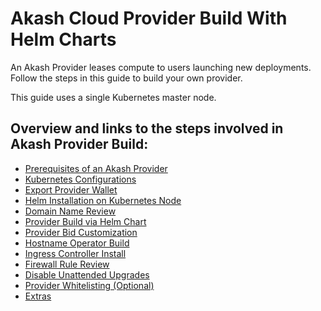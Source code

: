 # Akash Cloud Provider Build With Helm Charts



An Akash Provider leases compute to users launching new deployments. Follow the steps in this guide to build your own provider.

This guide uses a single Kubernetes master node.

## Overview and links to the steps involved in Akash Provider Build:

* [Prerequisites of an Akash Provider](step-1-prerequisites-of-an-akash-provider.md)
* [Kubernetes Configurations](step-2-kubernetes-configurations.md)
* [Export Provider Wallet](step-3-export-provider-wallet.md)
* [Helm Installation on Kubernetes Node](step-4-helm-installation-on-kubernetes-node.md)
* [Domain Name Review](step-5-domain-name-review.md)
* [Provider Build via Helm Chart](step-6-provider-build-via-helm-chart.md)
* [Provider Bid Customization](step-6-provider-bid-customization.md)
* [Hostname Operator Build](step-7-hostname-operator-build.md)
* [Ingress Controller Install](step-8-ingress-controller-install.md)
* [Firewall Rule Review](step-9-firewall-rule-review.md)
* [Disable Unattended Upgrades](step-11-disable-unattended-upgrades.md)
* [Provider Whitelisting (Optional)](step-11-provider-whitelisting-optional.md)
* [Extras](step-12-extras.md)
